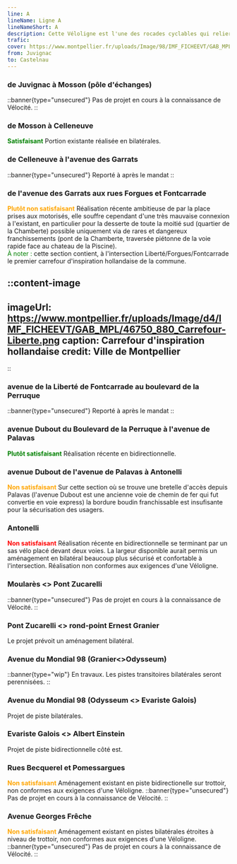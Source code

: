 ```yaml
---
line: A
lineName: Ligne A
lineNameShort: A
description: Cette Véloligne est l'une des rocades cyclables qui reliera à terme Juvignac à Castelnau
trafic: 
cover: https://www.montpellier.fr/uploads/Image/98/IMF_FICHEEVT/GAB_MPL/43475_157_pers-DUBOUT.jpg
from: Juvignac
to: Castelnau
---
```


### de Juvignac à Mosson (pôle d'échanges)

::banner{type="unsecured"}
Pas de projet en cours à la connaissance de Vélocité.
::

### de Mosson à Celleneuve

<span style="color:green;font-weight:bold">Satisfaisant</span>
Portion existante réalisée en bilatérales.

### de Celleneuve à l'avenue des Garrats

::banner{type="unsecured"}
Reporté à après le mandat
::

### de l'avenue des Garrats aux rues Forgues et Fontcarrade

<span style="color:orange;font-weight:bold">Plutôt non satisfaisant</span>
Réalisation récente ambitieuse de par la place prises aux motorisés, elle souffre cependant d'une très mauvaise connexion à l'existant, en particulier pour la desserte de toute la moitié sud (quartier de la Chamberte) possible uniquement via de rares et dangereux franchissements (pont de la Chamberte, traversée piétonne de la voie rapide face au chateau de la Piscine).<br>
<span style="color:green">À noter :</span> cette section contient, à l'intersection Liberté/Forgues/Fontcarrade le premier carrefour d'inspiration hollandaise de la commune.

::content-image
---
imageUrl: https://www.montpellier.fr/uploads/Image/d4/IMF_FICHEEVT/GAB_MPL/46750_880_Carrefour-Liberte.png
caption: Carrefour d'inspiration hollandaise
credit: Ville de Montpellier
---
::

### avenue de la Liberté de Fontcarrade au boulevard de la Perruque

::banner{type="unsecured"}
Reporté à après le mandat
::

### avenue Dubout du Boulevard de la Perruque à l'avenue de Palavas

<span style="color:green;font-weight:bold">Plutôt satisfaisant</span>
Réalisation récente en bidirectionnelle.

### avenue Dubout de l'avenue de Palavas à Antonelli

<span style="color:orange;font-weight:bold">Non satisfaisant</span>
Sur cette section où se trouve une bretelle d'accès depuis Palavas (l'avenue Dubout est une ancienne voie de chemin de fer qui fut convertie en voie express) la bordure boudin franchissable est insufisante pour la sécurisation des usagers.

### Antonelli

<span style="color:red;font-weight:bold">Non satisfaisant</span>
Réalisation récente en bidirectionnelle se terminant par un sas vélo placé devant deux voies. La largeur disponible aurait permis un aménagement en bilatéral beaucoup plus sécurisé et confortable à l'intersection. Réalisation non conformes aux exigences d'une Véloligne.

### Moularès <> Pont Zucarelli

::banner{type="unsecured"}
Pas de projet en cours à la connaissance de Vélocité.
::

### Pont Zucarelli <> rond-point Ernest Granier

Le projet prévoit un aménagement bilatéral.

### Avenue du Mondial 98 (Granier<>Odysseum)

::banner{type="wip"}
En travaux. Les pistes transitoires bilatérales seront perennisées.
::

### Avenue du Mondial 98 (Odysseum <> Evariste Galois)

Projet de piste bilatérales.

### Evariste Galois <> Albert Einstein

Projet de piste bidirectionnelle côté est.

### Rues Becquerel et Pomessargues

<span style="color:orange;font-weight:bold">Non satisfaisant</span> Aménagement existant en piste bidirectionelle sur trottoir, non conformes aux exigences d'une Véloligne.
::banner{type="unsecured"}
Pas de projet en cours à la connaissance de Vélocité.
::

### Avenue Georges Frêche

<span style="color:orange;font-weight:bold">Non satisfaisant</span> Aménagement existant en pistes bilatérales étroites à niveau de trottoir, non conformes aux exigences d'une Véloligne.
::banner{type="unsecured"}
Pas de projet en cours à la connaissance de Vélocité.
::